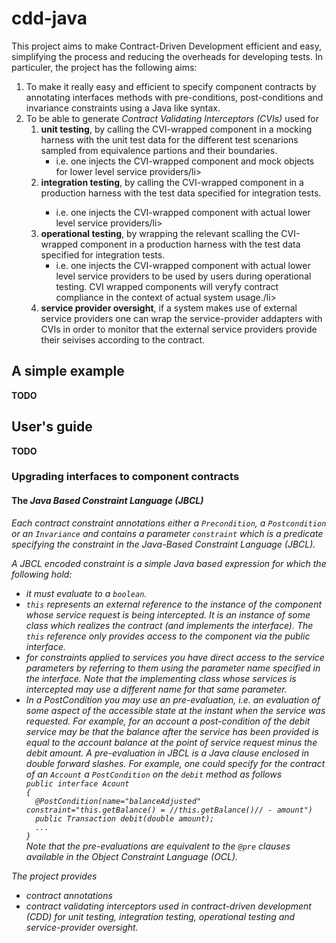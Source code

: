 # cdd-java
This project aims to make Contract-Driven Development efficient and easy, simplifying the process and reducing the overheads for developing tests. In particuler, the project has the following aims:
<ol>
  <li>To make it really easy and efficient to specify component contracts by annotating interfaces methods with pre-conditions, post-conditions and invariance constraints using a Java like syntax. </li>
  <li>To be able to generate <i>Contract Validating Interceptors (CVIs)</i> used for
    <ol> 
      <li><b>unit testing</b>, by calling the CVI-wrapped component in a mocking harness with the unit test data for the different test scenarions sampled from equivalence partions and their boundaries.
        <ul>
          <li>i.e. one injects the CVI-wrapped component and mock objects for lower level service providers/li>
        </ul>  
      </li>
      <li><b>integration testing</b>, by calling the CVI-wrapped component in a production harness with the test data specified for integration tests.</li>
        <ul>
          <li>i.e. one injects the CVI-wrapped component with actual lower level service providers/li>
        </ul>  
      <li><b>operational testing</b>, by wrapping the relevant scalling the CVI-wrapped component in a production harness with the test data specified for integration tests.
        <ul>
          <li>i.e. one injects the CVI-wrapped component with actual lower level service providers to be used by users during operational testing. CVI wrapped components will veryfy contract compliance in the context of actual system usage./li>
        </ul>     
</li>
      <li><b>service provider oversight</b>, if a system makes use of external service providers one can wrap the service-provider addapters with CVIs in order to monitor that the external service providers provide their seivises according to the contract.</li>      
    </ol>
</ol>    
  
<h2>A simple example</h2>
<b>TODO</b>

<h2>User's guide</h2>
<b>TODO</b>
<h3>Upgrading interfaces to component contracts</h3>
<h4>The <i>Java Based Constraint Language (JBCL)</h4>
Each contract constraint annotations either a <code>Precondition</code>, a <code>Postcondition</code> or an <code>Invariance</code> and contains a parameter <code>constraint</code> which is a predicate specifying the constraint in the <i>Java-Based Constraint Language (JBCL)</i>.
  
A <i>JBCL</i> encoded constraint is a simple Java based expression for which the following hold:
 <ul>
   <li> it must evaluate to a <code>boolean</code>.
   <li> <code>this</code> represents an external reference to the instance of the component whose service request is being intercepted. It is an instance of some class which realizes the contract (and implements the interface). The <code>this</code> reference only provides access to the component via the public interface.</li>
   <li> for constraints applied to services you have direct access to the service parameters by referring to them using the parameter name specified in the interface. Note that the implementing class whose services is intercepted may use a different name for that same parameter.</li>
   <li> In a PostCondition you may use an <i>pre-evaluation</i>, i.e. an evaluation of some aspect of the accessible state at the instant when the service was requested. For example, for an account a post-condition of the debit service may be that the balance after the service has been provided is equal to the account balance at the point of service request minus the debit amount. A <i>pre-evaluation</i> in <i>JBCL</i> is a Java clause enclosed in double forward slashes. For example, one could specify for the contract of an <code>Account</code> a <code>PostCondition</code> on the <code>debit</code> method as follows
<code>
public interface Acount
{
  @PostCondition(name="balanceAdjusted" constraint="this.getBalance() = //this.getBalance()// - amount")
  public Transaction debit(double amount);
  ...
}
</code>
 Note that the pre-evaluations are equivalent to the <code>@pre</code> clauses available in the <i>Object Constraint Language (OCL)</i>.</li>
</ul>   


The project provides 
  - contract annotations 
  - contract validating interceptors used in contract-driven development (CDD) for unit testing, integration testing, operational testing and service-provider oversight.
